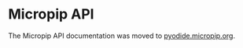 # Micropip API

The Micropip API documentation was moved to [pyodide.micropip.org](https://micropip.pyodide.org/en/stable/project/api.html).
